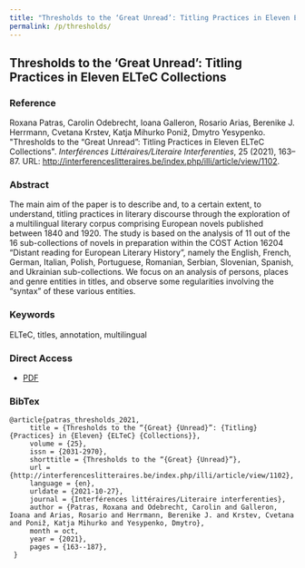 ```yaml
---
title: "Thresholds to the ‘Great Unread’: Titling Practices in Eleven ELTeC Collections"
permalink: /p/thresholds/
---
```


## Thresholds to the ‘Great Unread’: Titling Practices in Eleven ELTeC Collections

### Reference

Roxana Patras, Carolin Odebrecht, Ioana Galleron, Rosario Arias, Berenike J. Herrmann, Cvetana Krstev, Katja Mihurko Poniž, Dmytro Yesypenko. "Thresholds to the “Great Unread”: Titling Practices in Eleven ELTeC Collections". _Interférences Littéraires/Literaire Interferenties_, 25 (2021), 163–87. URL: <http://interferenceslitteraires.be/index.php/illi/article/view/1102>.

### Abstract

The main aim of the paper is to describe and, to a certain extent, to understand, titling practices in literary discourse through the exploration of a multilingual literary corpus comprising European novels published between 1840 and 1920. The study is based on the analysis of 11 out of the 16 sub-collections of novels in preparation within the COST Action 16204 “Distant reading for European Literary History”, namely the English, French, German, Italian, Polish, Portuguese, Romanian, Serbian, Slovenian, Spanish, and Ukrainian sub-collections. We focus on an analysis of persons, places and genre entities in titles, and observe some regularities involving the “syntax” of these various entities.

### Keywords

ELTeC, titles, annotation, multilingual

### Direct Access

* [PDF](https://github.com/distantreading/compendium/blob/main/f/thresholds.pdf)

### BibTex

```
@article{patras_thresholds_2021,
     title = {Thresholds to the “{Great} {Unread}”: {Titling} {Practices} in {Eleven} {ELTeC} {Collections}},
     volume = {25},
     issn = {2031-2970},
     shorttitle = {Thresholds to the “{Great} {Unread}”},
     url = {http://interferenceslitteraires.be/index.php/illi/article/view/1102},
     language = {en},
     urldate = {2021-10-27},
     journal = {Interférences littéraires/Literaire interferenties},
     author = {Patras, Roxana and Odebrecht, Carolin and Galleron, Ioana and Arias, Rosario and Herrmann, Berenike J. and Krstev, Cvetana and Poniž, Katja Mihurko and Yesypenko, Dmytro},
     month = oct,
     year = {2021},
     pages = {163--187},
 }
```

<span class='Z3988' title='url_ver=Z39.88-2004&amp;ctx_ver=Z39.88-2004&amp;rfr_id=info%3Asid%2Fzotero.org%3A2&amp;rft_val_fmt=info%3Aofi%2Ffmt%3Akev%3Amtx%3Ajournal&amp;rft.genre=article&amp;rft.atitle=Thresholds%20to%20the%20%E2%80%9CGreat%20Unread%E2%80%9D%3A%20Titling%20Practices%20in%20Eleven%20ELTeC%20Collections&amp;rft.jtitle=Interf%C3%A9rences%20litt%C3%A9raires%2FLiteraire%20interferenties&amp;rft.volume=25&amp;rft.aufirst=Roxana&amp;rft.aulast=Patras&amp;rft.au=Roxana%20Patras&amp;rft.au=Carolin%20Odebrecht&amp;rft.au=Ioana%20Galleron&amp;rft.au=Rosario%20Arias&amp;rft.au=Berenike%20J.%20Herrmann&amp;rft.au=Cvetana%20Krstev&amp;rft.au=Katja%20Mihurko%20Poni%C5%BE&amp;rft.au=Dmytro%20Yesypenko&amp;rft.date=2021-10-24&amp;rft.pages=163-187&amp;rft.spage=163&amp;rft.epage=187&amp;rft.issn=2031-2970&amp;rft.language=en'></span>